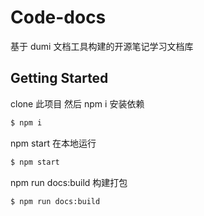 # Code-docs

基于 dumi 文档工具构建的开源笔记学习文档库

## Getting Started

clone 此项目 然后 npm i 安装依赖

```bash
$ npm i
```

npm start 在本地运行

```bash
$ npm start
```

npm run docs:build 构建打包

```bash
$ npm run docs:build
```
